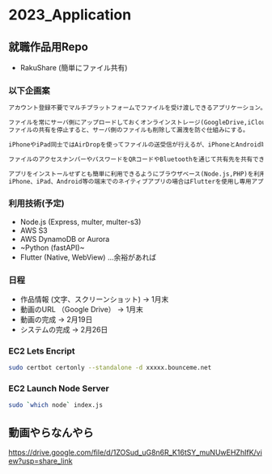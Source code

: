 # 2023_Application

## 就職作品用Repo

- RakuShare (簡単にファイル共有)

### 以下企画案  

``` txt
アカウント登録不要でマルチプラットフォームでファイルを受け渡しできるアプリケーション。

ファイルを常にサーバ側にアップロードしておくオンラインストレージ(GoogleDrive,iCloud)の様な使い方ではなく、ファイルを共有したいときにアップロードして、その都度アクセスリンクとパスワードを共有して一時的に共有したいときに利用できるサービス。
ファイルの共有を停止すると、サーバ側のファイルも削除して漏洩を防ぐ仕組みにする。

iPhoneやiPad同士ではAirDropを使ってファイルの送受信が行えるが、iPhoneとAndroid端末などの違うプラットフォーム同士の場合はこれが不可能なので、同じ様に気軽にファイルを送受信するアプリケーションを作りたい。

ファイルのアクセスナンバーやパスワードをQRコードやBluetoothを通じて共有先を共有できる方法があればより簡単に共有できると思う為、実装していきたい。

アプリをインストールせずとも簡単に利用できるようにブラウザベース(Node.js,PHP)を利用して制作する。
iPhone、iPad、Android等の端末でのネイティブアプリの場合はFlutterを使用し専用アプリケーションを作成したい。
```

### 利用技術(予定)

- Node.js (Express, multer, multer-s3)
- AWS S3
- AWS DynamoDB or Aurora
- ~Python (fastAPI)~
- Flutter (Native, WebView) ...余裕があれば

### 日程

- 作品情報 (文字、スクリーンショット) -> 1月末
- 動画のURL （Google Drive） -> 1月末
- 動画の完成 -> 2月19日
- システムの完成 -> 2月26日

### EC2 Lets Encript

``` bash
sudo certbot certonly --standalone -d xxxxx.bounceme.net
```

### EC2 Launch Node Server

``` bash
sudo `which node` index.js
```

## 動画やらなんやら

https://drive.google.com/file/d/1ZOSud_uG8n6R_K16tSY_muNUwEHZhIfK/view?usp=share_link
